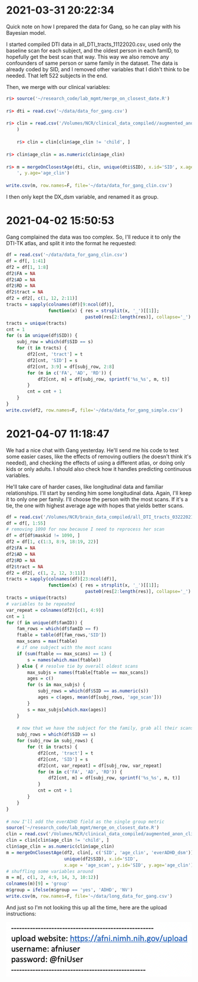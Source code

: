 # 2021-03-31 20:22:34

Quick note on how I prepared the data for Gang, so he can play with his Bayesian
model.

I started compiled DTI data in all_DTI_tracts_11122020.csv, used only the
baseline scan for each subject, and the oldest person in each famID, to
hopefully get the best scan that way. This way we also remove any confounders of
same person or same family in the dataset. The data is already coded by SID, and
I removed other variables that I didn't think to be needed. That left 522
subjects in the end.

Then, we merge with our clinical variables:

```r
r$> source('~/research_code/lab_mgmt/merge_on_closest_date.R')                                 

r$> dti = read.csv('~/data/data_for_gang.csv')                                                 

r$> clin = read.csv('/Volumes/NCR/clinical_data_compiled//augmented_anon_clinical_02222021.csv'
    )     

    r$> clin = clin[clin$age_clin != 'child', ]                                                    

r$> clin$age_clin = as.numeric(clin$age_clin)                                                  

r$> m = mergeOnClosestAge(dti, clin, unique(dti$SID), x.id='SID', x.age = 'age_scan', y.id='SID
    ', y.age='age_clin') 

write.csv(m, row.names=F, file='~/data/data_for_gang_clin.csv')
```

I then only kept the DX_dsm variable, and renamed it as group.

# 2021-04-02 15:50:53

Gang complained the data was too complex. So, I'll reduce it to only the DTI-TK
atlas, and split it into the format he requested:

```r
df = read.csv('~/data/data_for_gang_clin.csv') 
df = df[, 1:41]
df2 = df[1, 1:8]
df2$FA = NA
df2$AD = NA
df2$RD = NA
df2$tract = NA
df2 = df2[, c(1, 12, 2:11)]
tracts = sapply(colnames(df)[9:ncol(df)],
                function(x) { res = strsplit(x, '_')[[1]];
                              paste0(res[2:length(res)], collapse='_') })
tracts = unique(tracts)
cnt = 1
for (s in unique(df$SID)) {
    subj_row = which(df$SID == s)
    for (t in tracts) {
        df2[cnt, 'tract'] = t
        df2[cnt, 'SID'] = s
        df2[cnt, 3:9] = df[subj_row, 2:8]
        for (m in c('FA', 'AD', 'RD')) {
            df2[cnt, m] = df[subj_row, sprintf('%s_%s', m, t)]
        }
        cnt = cnt + 1
    }
}
write.csv(df2, row.names=F, file='~/data/data_for_gang_simple.csv')
```

# 2021-04-07 11:18:47

We had a nice chat with Gang yesterday. He'll send me his code to test some
easier cases, like the effects of removing outliers (he doesn't think it's
needed), and checking the effects of using a different atlas, or doing only kids
or only adults. I should also check how it handles predicting continuous variables.

He'll take care of harder cases, like longitudinal data and familiar
relationships. I'll start by sending him some longitudinal data. Again, I'll
keep it to only one per family. I'll choose the person with the most scans. If
it's a tie, the one with highest average age with hopes that yields better
scans.

```r
df = read.csv('/Volumes/NCR/brain_data_compiled/all_DTI_tracts_03222021.csv')
df = df[, 1:55]
# removing 1090 for now because I need to reprocess her scan
df = df[df$maskid != 1090, ]
df2 = df[1, c(1:3, 8:9, 18:19, 22)]
df2$FA = NA
df2$AD = NA
df2$RD = NA
df2$tract = NA
df2 = df2[, c(1, 2, 12, 3:11)]
tracts = sapply(colnames(df)[23:ncol(df)],
                function(x) { res = strsplit(x, '_')[[1]];
                              paste0(res[2:length(res)], collapse='_') })
tracts = unique(tracts)
# variables to be repeated
var_repeat = colnames(df2)[c(1, 4:9)]
cnt = 1
for (f in unique(df$famID)) {
    fam_rows = which(df$famID == f)
    ftable = table(df[fam_rows,'SID'])
    max_scans = max(ftable)
    # if one subject with the most scans
    if (sum(ftable == max_scans) == 1) {
        s = names(which.max(ftable))
    } else { # resolve tie by overall oldest scans
        max_subjs = names(ftable[ftable == max_scans])
        ages = c()
        for (s in max_subjs) {
            subj_rows = which(df$SID == as.numeric(s))
            ages = c(ages, mean(df[subj_rows, 'age_scan']))
        }
        s = max_subjs[which.max(ages)]
    }

    # now that we have the subject for the family, grab all their scans
    subj_rows = which(df$SID == s)
    for (subj_row in subj_rows) {
        for (t in tracts) {
            df2[cnt, 'tract'] = t
            df2[cnt, 'SID'] = s
            df2[cnt, var_repeat] = df[subj_row, var_repeat]
            for (m in c('FA', 'AD', 'RD')) {
                df2[cnt, m] = df[subj_row, sprintf('%s_%s', m, t)]
            }
            cnt = cnt + 1
        }
    }
}

# now I'll add the everADHD field as the single group metric
source('~/research_code/lab_mgmt/merge_on_closest_date.R')
clin = read.csv('/Volumes/NCR/clinical_data_compiled/augmented_anon_clinical_02222021.csv')
clin = clin[clin$age_clin != 'child', ]
clin$age_clin = as.numeric(clin$age_clin)
m = mergeOnClosestAge(df2, clin[, c('SID', 'age_clin', 'everADHD_dsm')],
                      unique(df2$SID), x.id='SID',
                      x.age = 'age_scan', y.id='SID', y.age='age_clin')
# shuffling some variables around
m = m[, c(1, 2, 4:9, 14, 3, 10:12)]
colnames(m)[9] = 'group'
m$group = ifelse(m$group == 'yes', 'ADHD', 'NV')
write.csv(m, row.names=F, file='~/data/long_data_for_gang.csv')
```

And just so I'm not looking this up all the time, here are the upload
instructions:

![](images/2021-04-07-12-03-34.png)

